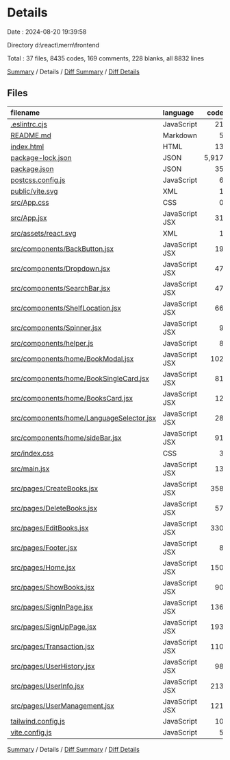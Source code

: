 # Details

Date : 2024-08-20 19:39:58

Directory d:\\react\\mern\\frontend

Total : 37 files,  8435 codes, 169 comments, 228 blanks, all 8832 lines

[Summary](results.md) / Details / [Diff Summary](diff.md) / [Diff Details](diff-details.md)

## Files
| filename | language | code | comment | blank | total |
| :--- | :--- | ---: | ---: | ---: | ---: |
| [.eslintrc.cjs](/.eslintrc.cjs) | JavaScript | 21 | 0 | 1 | 22 |
| [README.md](/README.md) | Markdown | 5 | 0 | 4 | 9 |
| [index.html](/index.html) | HTML | 13 | 0 | 1 | 14 |
| [package-lock.json](/package-lock.json) | JSON | 5,917 | 0 | 1 | 5,918 |
| [package.json](/package.json) | JSON | 35 | 0 | 1 | 36 |
| [postcss.config.js](/postcss.config.js) | JavaScript | 6 | 0 | 1 | 7 |
| [public/vite.svg](/public/vite.svg) | XML | 1 | 0 | 0 | 1 |
| [src/App.css](/src/App.css) | CSS | 0 | 0 | 1 | 1 |
| [src/App.jsx](/src/App.jsx) | JavaScript JSX | 31 | 1 | 7 | 39 |
| [src/assets/react.svg](/src/assets/react.svg) | XML | 1 | 0 | 0 | 1 |
| [src/components/BackButton.jsx](/src/components/BackButton.jsx) | JavaScript JSX | 19 | 1 | 5 | 25 |
| [src/components/Dropdown.jsx](/src/components/Dropdown.jsx) | JavaScript JSX | 47 | 0 | 6 | 53 |
| [src/components/SearchBar.jsx](/src/components/SearchBar.jsx) | JavaScript JSX | 47 | 0 | 6 | 53 |
| [src/components/ShelfLocation.jsx](/src/components/ShelfLocation.jsx) | JavaScript JSX | 66 | 12 | 8 | 86 |
| [src/components/Spinner.jsx](/src/components/Spinner.jsx) | JavaScript JSX | 9 | 0 | 4 | 13 |
| [src/components/helper.js](/src/components/helper.js) | JavaScript | 8 | 0 | 3 | 11 |
| [src/components/home/BookModal.jsx](/src/components/home/BookModal.jsx) | JavaScript JSX | 102 | 21 | 8 | 131 |
| [src/components/home/BookSingleCard.jsx](/src/components/home/BookSingleCard.jsx) | JavaScript JSX | 81 | 6 | 6 | 93 |
| [src/components/home/BooksCard.jsx](/src/components/home/BooksCard.jsx) | JavaScript JSX | 12 | 1 | 2 | 15 |
| [src/components/home/LanguageSelector.jsx](/src/components/home/LanguageSelector.jsx) | JavaScript JSX | 28 | 0 | 6 | 34 |
| [src/components/home/sideBar.jsx](/src/components/home/sideBar.jsx) | JavaScript JSX | 91 | 3 | 10 | 104 |
| [src/index.css](/src/index.css) | CSS | 3 | 0 | 0 | 3 |
| [src/main.jsx](/src/main.jsx) | JavaScript JSX | 13 | 0 | 2 | 15 |
| [src/pages/CreateBooks.jsx](/src/pages/CreateBooks.jsx) | JavaScript JSX | 358 | 12 | 24 | 394 |
| [src/pages/DeleteBooks.jsx](/src/pages/DeleteBooks.jsx) | JavaScript JSX | 57 | 3 | 5 | 65 |
| [src/pages/EditBooks.jsx](/src/pages/EditBooks.jsx) | JavaScript JSX | 330 | 54 | 30 | 414 |
| [src/pages/Footer.jsx](/src/pages/Footer.jsx) | JavaScript JSX | 8 | 0 | 1 | 9 |
| [src/pages/Home.jsx](/src/pages/Home.jsx) | JavaScript JSX | 150 | 7 | 15 | 172 |
| [src/pages/ShowBooks.jsx](/src/pages/ShowBooks.jsx) | JavaScript JSX | 90 | 10 | 5 | 105 |
| [src/pages/SignInPage.jsx](/src/pages/SignInPage.jsx) | JavaScript JSX | 136 | 21 | 9 | 166 |
| [src/pages/SignUpPage.jsx](/src/pages/SignUpPage.jsx) | JavaScript JSX | 193 | 4 | 17 | 214 |
| [src/pages/Transaction.jsx](/src/pages/Transaction.jsx) | JavaScript JSX | 110 | 4 | 7 | 121 |
| [src/pages/UserHistory.jsx](/src/pages/UserHistory.jsx) | JavaScript JSX | 98 | 3 | 8 | 109 |
| [src/pages/UserInfo.jsx](/src/pages/UserInfo.jsx) | JavaScript JSX | 213 | 1 | 13 | 227 |
| [src/pages/UserManagement.jsx](/src/pages/UserManagement.jsx) | JavaScript JSX | 121 | 3 | 7 | 131 |
| [tailwind.config.js](/tailwind.config.js) | JavaScript | 10 | 1 | 2 | 13 |
| [vite.config.js](/vite.config.js) | JavaScript | 5 | 1 | 2 | 8 |

[Summary](results.md) / Details / [Diff Summary](diff.md) / [Diff Details](diff-details.md)